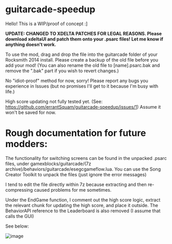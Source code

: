 # guitarcade-speedup
Hello! This is a WIP/proof of concept :]

**UPDATE: CHANGED TO XDELTA PATCHES FOR LEGAL REASONS. Please download xdeltaUI and patch them onto your .psarc files! Let me know if anything doesn't work.**

To use the mod, drag and drop the file into the guitarcade folder of your Rocksmith 2014 install. Please create a backup of the old file before you add your mod!
(You can also rename the old file to \[name].psarc.bak and remove the ".bak" part if you wish to revert changes.)

No "idiot-proof" method for now, sorry! Please report any bugs you experience in Issues (but no promises I'll get to it because I'm busy with life.)

High score updating not fully tested yet. (See: https://github.com/errantSquam/guitarcade-speedup/issues/1) Assume it won't be saved for now.

# Rough documentation for future modders:
The functionality for switching screens can be found in the unpacked .psarc files, under gamexblocks/guitarcade/(7z archive)/behaviors/guitarcade/esegcgameflow.lua. You can use the Song Creator Toolkit to unpack the files (just ignore the error messages)

I tend to edit the file directly within 7z because extracting and then re-compressing caused problems for me sometimes. 

Under the EndGame function, I comment out the high score logic, extract the relevant chunk for updating the high score, and place it outside. The BehaviorAPI reference to the Leaderboard is also removed (I assume that calls the GUI)

See below:

![image](https://github.com/user-attachments/assets/30623f16-f72f-464d-9acb-a9d68fc8e1c5)

